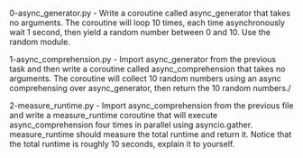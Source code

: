 0-async_generator.py - Write a coroutine called async_generator that takes no arguments.
The coroutine will loop 10 times, each time asynchronously wait 1 second, then yield a random number between 0 and 10. Use the random module.

1-async_comprehension.py - Import async_generator from the previous task and then write a coroutine called async_comprehension that takes no arguments.
The coroutine will collect 10 random numbers using an async comprehensing over async_generator, then return the 10 random numbers./

2-measure_runtime.py - Import async_comprehension from the previous file and write a measure_runtime coroutine that will execute async_comprehension four times in parallel using asyncio.gather.
measure_runtime should measure the total runtime and return it.
Notice that the total runtime is roughly 10 seconds, explain it to yourself.

